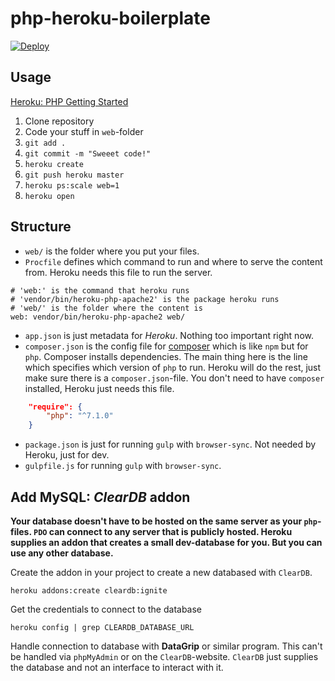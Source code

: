 # php-heroku-boilerplate

[![Deploy](https://www.herokucdn.com/deploy/button.svg)](https://heroku.com/deploy)

## Usage

[Heroku: PHP Getting Started](https://devcenter.heroku.com/articles/getting-started-with-php#introduction)

1. Clone repository
2. Code your stuff in `web`-folder
3. `git add .`
4. `git commit -m "Sweeet code!"`
5. `heroku create`
6. `git push heroku master`
7. `heroku ps:scale web=1`
8. `heroku open`

## Structure
* `web/` is the folder where you put your files.
* `Procfile` defines which command to run and where to serve the content from. Heroku needs this file to run the server.
```
# 'web:' is the command that heroku runs
# 'vendor/bin/heroku-php-apache2' is the package heroku runs
# 'web/' is the folder where the content is
web: vendor/bin/heroku-php-apache2 web/
```

* `app.json` is just metadata for _Heroku_. Nothing too important right now.
* `composer.json` is the config file for [composer](https://getcomposer.org/) which is like `npm` but for `php`. Composer installs dependencies. The main thing here is the line which specifies which version of `php` to run. Heroku will do the rest, just make sure there is a `composer.json`-file. You don't need to have `composer` installed, Heroku just needs this file.
```json
    "require": {
        "php": "^7.1.0"
    }
```
* `package.json` is just for running `gulp` with `browser-sync`. Not needed by Heroku, just for dev.
* `gulpfile.js` for running `gulp` with `browser-sync`.


## Add MySQL: _ClearDB_ addon

**Your database doesn't have to be hosted on the same server as your `php`-files. `PDO` can connect to any server that is publicly hosted. Heroku supplies an addon that creates a small dev-database for you. But you can use any other database.**

Create the addon in your project to create a new databased with `ClearDB`.
```
heroku addons:create cleardb:ignite
```

Get the credentials to connect to the database
```
heroku config | grep CLEARDB_DATABASE_URL
```

Handle connection to database with __DataGrip__ or similar program. This can't be handled via `phpMyAdmin` or on the `ClearDB`-website. `ClearDB` just supplies the database and not an interface to interact with it.
